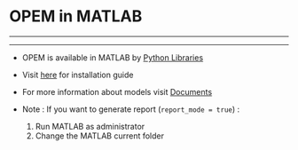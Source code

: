 # OPEM in MATLAB

----------

----------

- OPEM is available in MATLAB by [Python Libraries](https://www.mathworks.com/help/matlab/call-python-libraries.html)

- Visit [here](https://github.com/ECSIM/opem/blob/master/INSTALL.md#matlab) for installation guide

- For more information about models visit [Documents](https://github.com/ECSIM/opem/tree/master/Documents)

- Note : If you want to generate report (`report_mode = true`) :
	1. Run MATLAB as administrator
	2. Change the MATLAB current folder